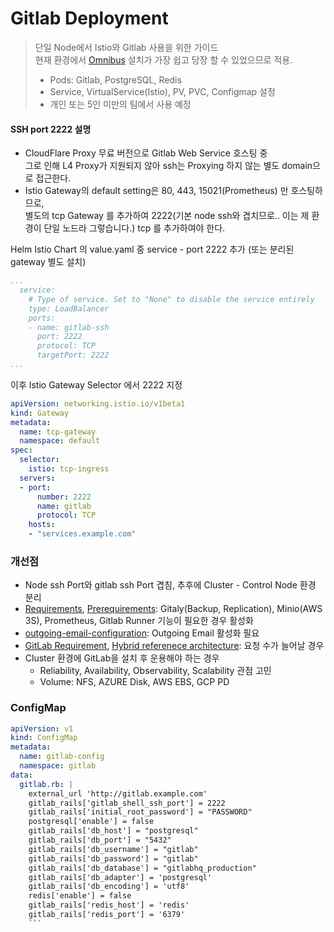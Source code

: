 # Gitlab Deployment
> 단일 Node에서 Istio와 Gitlab 사용을 위한 가이드<br>
> 현재 환경에서 [Omnibus](https://docs.gitlab.com/omnibus/) 설치가 가장 쉽고 당장 할 수 있었으므로 적용. <br>
> - Pods: Gitlab, PostgreSQL, Redis
> - Service, VirtualService(Istio), PV, PVC, Configmap 설정
> - 개인 또는 5인 미만의 팀에서 사용 예정

#### SSH port 2222 설명
- CloudFlare Proxy 무료 버전으로 Gitlab Web Service 호스팅 중<br>
  그로 인해 L4 Proxy가 지원되지 않아 ssh는 Proxying 하지 않는 별도 domain으로 접근한다.
- Istio Gateway의 default setting은 80, 443, 15021(Prometheus) 만 호스팅하므로,<br>
  별도의 tcp Gateway 를 추가하여 2222(기본 node ssh와 겹치므로.. 이는 제 환경이 단일 노드라 그렇습니다.) tcp 를 추가하여야 한다.

Helm Istio Chart 의 value.yaml 중 service - port 2222 추가 (또는 분리된 gateway 별도 설치)
```yaml
...
  service:
    # Type of service. Set to "None" to disable the service entirely
    type: LoadBalancer
    ports:
    - name: gitlab-ssh
      port: 2222
      protocol: TCP
      targetPort: 2222
...
```

이후 Istio Gateway Selector 에서 2222 지정
```yaml
apiVersion: networking.istio.io/v1beta1
kind: Gateway
metadata:
  name: tcp-gateway
  namespace: default
spec:
  selector:
    istio: tcp-ingress
  servers:
  - port:
      number: 2222
      name: gitlab
      protocol: TCP
    hosts:
    - "services.example.com"
```

### 개선점
- Node ssh Port와 gitlab ssh Port 겹침, 추후에 Cluster - Control Node 환경 분리
- [Requirements](https://docs.gitlab.com/ee/install/requirements.html), [Prerequirements](https://docs.gitlab.com/charts/installation/tools.html): Gitaly(Backup, Replication), Minio(AWS 3S), Prometheus, Gitlab Runner 기능이 필요한 경우 활성화
- [outgoing-email-configuration](https://docs.gitlab.com/charts/installation/command-line-options.html#outgoing-email-configuration): Outgoing Email 활성화 필요
- [GitLab Requirement](https://docs.gitlab.com/ee/install/requirements.html), [Hybrid referenece architecture](https://docs.gitlab.com/charts/installation/index.html#use-the-reference-architectures): 요청 수가 늘어날 경우
- Cluster 환경에 GitLab을 설치 후 운용해야 하는 경우
  - Reliability, Availability, Observability, Scalability 관점 고민
  - Volume: NFS, AZURE Disk, AWS EBS, GCP PD

### ConfigMap
```yaml
apiVersion: v1
kind: ConfigMap
metadata:
  name: gitlab-config
  namespace: gitlab
data:
  gitlab.rb: |
    external_url 'http://gitlab.example.com'
    gitlab_rails['gitlab_shell_ssh_port'] = 2222
    gitlab_rails['initial_root_password'] = "PASSWORD"
    postgresql['enable'] = false
    gitlab_rails['db_host'] = "postgresql"
    gitlab_rails['db_port'] = "5432"
    gitlab_rails['db_username'] = "gitlab"
    gitlab_rails['db_password'] = "gitlab"
    gitlab_rails['db_database'] = "gitlabhq_production"
    gitlab_rails['db_adapter'] = 'postgresql'
    gitlab_rails['db_encoding'] = 'utf8'
    redis['enable'] = false
    gitlab_rails['redis_host'] = 'redis'
    gitlab_rails['redis_port'] = '6379'
    ```
